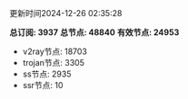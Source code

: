 更新时间2024-12-26 02:35:28

**总订阅: 3937**
**总节点: 48840**
**有效节点: 24953**
- v2ray节点: 18703
- trojan节点: 3305
- ss节点: 2935
- ssr节点: 10
